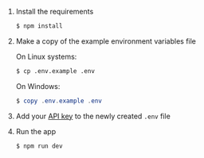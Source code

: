 1. Install the requirements

   ```bash
   $ npm install
   ```
2. Make a copy of the example environment variables file

   On Linux systems: 
   ```bash
   $ cp .env.example .env
   ```
   On Windows:
   ```powershell
   $ copy .env.example .env
   ```
3. Add your [API key](https://beta.openai.com/account/api-keys) to the newly created `.env` file
4. Run the app

   ```bash
   $ npm run dev
   ```